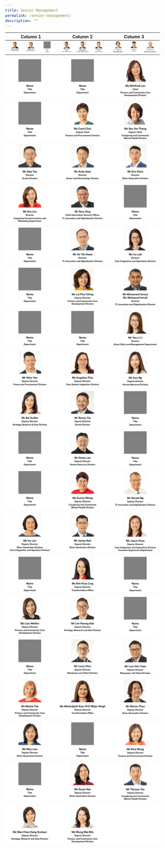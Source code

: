 ```yaml
---
title: Senior Management
permalink: /senior-management/
description: ""
---
```



| Column 1 | Column 2 | Column 3 |
| -------- | -------- | -------- |
| ![](/images/1-3%20image.png)     | ![](/images/4-6%20image.png)     | ![](/images/7-9%20image.png)     |







![](/images/10-12%20image.png)

![](/images/13-15%20image.png)

![](/images/16-18%20image.png)

![](/images/19-21%20image.png)

![](/images/22-24%20image.png)

![](/images/25-27%20image.png)

![](/images/28-30%20image.png)

![](/images/31-33%20image.png)

![](/images/34-36%20image.png)

![](/images/37-39%20image.png)

![](/images/40-42%20image.png)

![](/images/43-45%20image.png)

![](/images/46-48%20image.png)

![](/images/49-51%20image.png)

![](/images/52-54%20image.png)

![](/images/55-57%20image.png)

![](/images/58-60%20image.png)

![](/images/61-63%20image.png)

![](/images/64%20image.png)